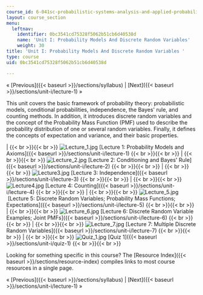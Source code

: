```yaml
---
course_id: 6-041sc-probabilistic-systems-analysis-and-applied-probability-fall-2013
layout: course_section
menu:
  leftnav:
    identifier: 0bc3541cd75328f5062b51cb6d40538d
    name: 'Unit I: Probability Models And Discrete Random Variables'
    weight: 30
title: 'Unit I: Probability Models And Discrete Random Variables '
type: course
uid: 0bc3541cd75328f5062b51cb6d40538d

---
```


« [Previous]({{< baseurl >}}/sections/syllabus) | [Next]({{< baseurl >}}/sections/unit-i/lecture-1) »

This unit covers the basic framework of probability theory: probabilistic models, conditional probabilities, independence, the Bayes' rule, and counting methods. In addition, it introduces discrete random variables and the concept of the Probability Mass Function (PMF) used to describe the probability distribution of one or several random variables. Finally, it defines the concepts of expectation and variance, and their basic properties.

|  {{< br >}}{{< br >}} ![Lecture_1.jpg](/coursemedia/6-041sc-probabilistic-systems-analysis-and-applied-probability-fall-2013/dec6e25cba89242855f2b1eef5ca03ec_Lecture_1.jpg) [Lecture 1: Probability Models and Axioms]({{< baseurl >}}/sections/unit-i/lecture-1) {{< br >}}{{< br >}}  |  {{< br >}}{{< br >}} ![Lecture_2.jpg](/coursemedia/6-041sc-probabilistic-systems-analysis-and-applied-probability-fall-2013/e30fd65959f9c6efad9cece1135aeb05_Lecture_2.jpg) [Lecture 2: Conditioning and Bayes' Rule]({{< baseurl >}}/sections/unit-i/lecture-2) {{< br >}}{{< br >}}  |  {{< br >}}{{< br >}} ![Lecture3.jpg](/coursemedia/6-041sc-probabilistic-systems-analysis-and-applied-probability-fall-2013/9cd47a01d14ea6fb29b214f62078292f_Lecture3.jpg) [Lecture 3: Independence]({{< baseurl >}}/sections/unit-i/lecture-3) {{< br >}}{{< br >}}  |  {{< br >}}{{< br >}} ![Lecture4.jpg](/coursemedia/6-041sc-probabilistic-systems-analysis-and-applied-probability-fall-2013/c842c7b1e2ab2b592c0363995ddb5925_Lecture4.jpg) [Lecture 4: Counting]({{< baseurl >}}/sections/unit-i/lecture-4) {{< br >}}{{< br >}}  |  {{< br >}}{{< br >}} ![Lecture_5.jpg](/coursemedia/6-041sc-probabilistic-systems-analysis-and-applied-probability-fall-2013/4be7f15a319d38ad7c0274d60c2fe87f_Lecture_5.jpg) [Lecture 5: Discrete Random Variables; Probability Mass Functions; Expectations]({{< baseurl >}}/sections/unit-i/lecture-5) {{< br >}}{{< br >}}  |  {{< br >}}{{< br >}} ![Lecture_6.jpg](/coursemedia/6-041sc-probabilistic-systems-analysis-and-applied-probability-fall-2013/ef8630621b4cd36c36ef4e70acec6513_Lecture_6.jpg) [Lecture 6: Discrete Random Variable Examples; Joint PMFs]({{< baseurl >}}/sections/unit-i/lecture-6) {{< br >}}{{< br >}}  |  {{< br >}}{{< br >}} ![Lecture_7.jpg](/coursemedia/6-041sc-probabilistic-systems-analysis-and-applied-probability-fall-2013/2afb7ee02826629c756a803e8ec6a2dc_Lecture_7.jpg) [Lecture 7: Multiple Discrete Random Variables]({{< baseurl >}}/sections/unit-i/lecture-7) {{< br >}}{{< br >}}  |  {{< br >}}{{< br >}} ![Quiz_1.jpg](/coursemedia/6-041sc-probabilistic-systems-analysis-and-applied-probability-fall-2013/569a02d4f9fc3512e6b7f133ea4c3fa9_Quiz_1.jpg) [Quiz 1]({{< baseurl >}}/sections/unit-i/quiz-1) {{< br >}}{{< br >}}  

Looking for something specific in this course? The [Resource Index]({{< baseurl >}}/sections/resource-index) compiles links to most course resources in a single page.

« [Previous]({{< baseurl >}}/sections/syllabus) | [Next]({{< baseurl >}}/sections/unit-i/lecture-1) »